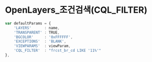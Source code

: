 # OpenLayers_조건검색(CQL_FILTER)

```javascript
var defaultParams = {
    'LAYERS'      : name,
    'TRANSPARENT' : TRUE,
    'BGCOLOR'     : '0xFFFFFF',
    'EXCEPTIONS'  : 'BLANK',
    'VIEWPARAMS'  : viewParam,
    'CQL_FILTER'  : "frcst_br_cd LIKE '11%'"
},
```

